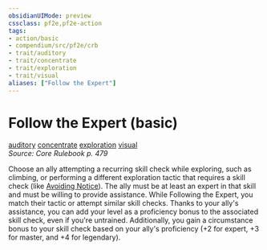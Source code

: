 ```yaml
---
obsidianUIMode: preview
cssclass: pf2e,pf2e-action
tags:
- action/basic
- compendium/src/pf2e/crb
- trait/auditory
- trait/concentrate
- trait/exploration
- trait/visual
aliases: ["Follow the Expert"]
---
```

# Follow the Expert (basic)
[auditory](rules/traits/auditory.md "Auditory Effect Trait")  [concentrate](rules/traits/concentrate.md "Concentrate Action & Ability Trait")  [exploration](rules/traits/exploration.md "Exploration Action & Ability Trait")  [visual](rules/traits/visual.md "Visual Effect Trait")  
*Source: Core Rulebook p. 479*  



Choose an ally attempting a recurring skill check while exploring, such as climbing, or performing a different exploration tactic that requires a skill check (like [Avoiding Notice](rules/actions/avoid-notice.md)). The ally must be at least an expert in that skill and must be willing to provide assistance. While Following the Expert, you match their tactic or attempt similar skill checks. Thanks to your ally's assistance, you can add your level as a proficiency bonus to the associated skill check, even if you're untrained. Additionally, you gain a circumstance bonus to your skill check based on your ally's proficiency (+2 for expert, +3 for master, and +4 for legendary).